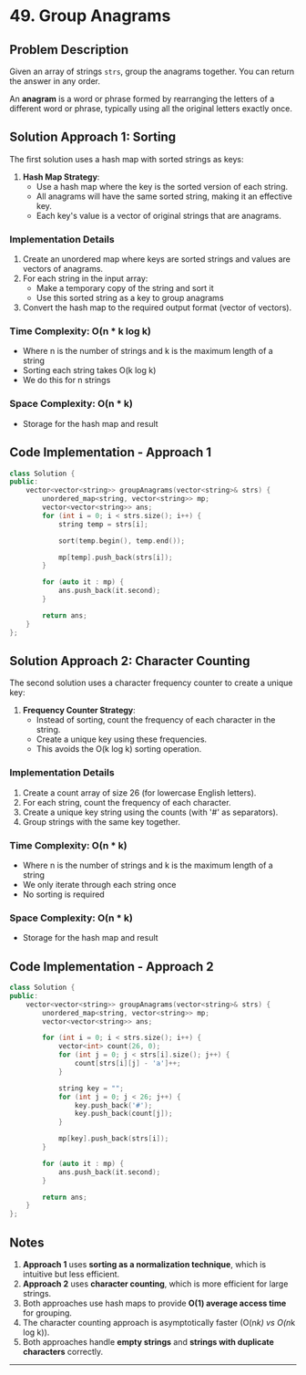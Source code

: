 # 49. Group Anagrams

## Problem Description

Given an array of strings `strs`, group the anagrams together. You can return the answer in any order.

An **anagram** is a word or phrase formed by rearranging the letters of a different word or phrase, typically using all the original letters exactly once.

## Solution Approach 1: Sorting

The first solution uses a hash map with sorted strings as keys:

1. **Hash Map Strategy**:
   - Use a hash map where the key is the sorted version of each string.
   - All anagrams will have the same sorted string, making it an effective key.
   - Each key's value is a vector of original strings that are anagrams.

### Implementation Details

1. Create an unordered map where keys are sorted strings and values are vectors of anagrams.
2. For each string in the input array:
   - Make a temporary copy of the string and sort it
   - Use this sorted string as a key to group anagrams
3. Convert the hash map to the required output format (vector of vectors).

### Time Complexity: **O(n \* k log k)**

- Where n is the number of strings and k is the maximum length of a string
- Sorting each string takes O(k log k)
- We do this for n strings

### Space Complexity: **O(n \* k)**

- Storage for the hash map and result

## Code Implementation - Approach 1

```cpp
class Solution {
public:
    vector<vector<string>> groupAnagrams(vector<string>& strs) {
        unordered_map<string, vector<string>> mp;
        vector<vector<string>> ans;
        for (int i = 0; i < strs.size(); i++) {
            string temp = strs[i];

            sort(temp.begin(), temp.end());

            mp[temp].push_back(strs[i]);
        }

        for (auto it : mp) {
            ans.push_back(it.second);
        }

        return ans;
    }
};
```

## Solution Approach 2: Character Counting

The second solution uses a character frequency counter to create a unique key:

1. **Frequency Counter Strategy**:
   - Instead of sorting, count the frequency of each character in the string.
   - Create a unique key using these frequencies.
   - This avoids the O(k log k) sorting operation.

### Implementation Details

1. Create a count array of size 26 (for lowercase English letters).
2. For each string, count the frequency of each character.
3. Create a unique key string using the counts (with '#' as separators).
4. Group strings with the same key together.

### Time Complexity: **O(n \* k)**

- Where n is the number of strings and k is the maximum length of a string
- We only iterate through each string once
- No sorting is required

### Space Complexity: **O(n \* k)**

- Storage for the hash map and result

## Code Implementation - Approach 2

```cpp
class Solution {
public:
    vector<vector<string>> groupAnagrams(vector<string>& strs) {
        unordered_map<string, vector<string>> mp;
        vector<vector<string>> ans;

        for (int i = 0; i < strs.size(); i++) {
            vector<int> count(26, 0);
            for (int j = 0; j < strs[i].size(); j++) {
                count[strs[i][j] - 'a']++;
            }

            string key = "";
            for (int j = 0; j < 26; j++) {
                key.push_back('#');
                key.push_back(count[j]);
            }

            mp[key].push_back(strs[i]);
        }

        for (auto it : mp) {
            ans.push_back(it.second);
        }

        return ans;
    }
};
```

## Notes

1. **Approach 1** uses **sorting as a normalization technique**, which is intuitive but less efficient.
2. **Approach 2** uses **character counting**, which is more efficient for large strings.
3. Both approaches use hash maps to provide **O(1) average access time** for grouping.
4. The character counting approach is asymptotically faster (O(n*k) vs O(n*k log k)).
5. Both approaches handle **empty strings** and **strings with duplicate characters** correctly.

---
